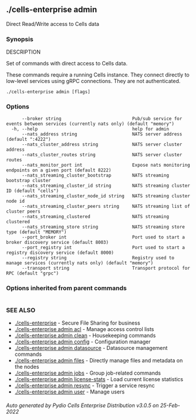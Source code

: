 ## ./cells-enterprise admin

Direct Read/Write access to Cells data

### Synopsis


DESCRIPTION

  Set of commands with direct access to Cells data.
	
  These commands require a running Cells instance. They connect directly to low-level services
  using gRPC connections. They are not authenticated.


```
./cells-enterprise admin [flags]
```

### Options

```
      --broker string                           Pub/sub service for events between services (currently nats only) (default "memory")
  -h, --help                                    help for admin
      --nats_address string                     NATS server address (default ":4222")
      --nats_cluster_address string             NATS server cluster address
      --nats_cluster_routes string              NATS server cluster routes
      --nats_monitor_port int                   Expose nats monitoring endpoints on a given port (default 8222)
      --nats_streaming_cluster_bootstrap        NATS streaming bootstrap cluster
      --nats_streaming_cluster_id string        NATS streaming cluster ID (default "cells")
      --nats_streaming_cluster_node_id string   NATS streaming cluster node id
      --nats_streaming_cluster_peers string     NATS streaming list of cluster peers
      --nats_streaming_clustered                NATS streaming clustered
      --nats_streaming_store string             NATS streaming store type (default "MEMORY")
      --port_broker int                         Port used to start a broker discovery service (default 8003)
      --port_registry int                       Port used to start a registry discovery service (default 8000)
      --registry string                         Registry used to manage services (currently nats only) (default "memory")
      --transport string                        Transport protocol for RPC (default "grpc")
```

### Options inherited from parent commands

```
```

### SEE ALSO

* [./cells-enterprise](./cells-enterprise)	 - Secure File Sharing for business
* [./cells-enterprise admin acl](./cells-enterprise-admin-acl)	 - Manage access control lists
* [./cells-enterprise admin clean](./cells-enterprise-admin-clean)	 - Housekeeping commands
* [./cells-enterprise admin config](./cells-enterprise-admin-config)	 - Configuration manager
* [./cells-enterprise admin datasource](./cells-enterprise-admin-datasource)	 - Datasource management commands
* [./cells-enterprise admin files](./cells-enterprise-admin-files)	 - Directly manage files and metadata on the nodes
* [./cells-enterprise admin jobs](./cells-enterprise-admin-jobs)	 - Group job-related commands
* [./cells-enterprise admin license-stats](./cells-enterprise-admin-license-stats)	 - Load current license statistics
* [./cells-enterprise admin resync](./cells-enterprise-admin-resync)	 - Trigger a service resync
* [./cells-enterprise admin user](./cells-enterprise-admin-user)	 - Manage users

###### Auto generated by Pydio Cells Enterprise Distribution v3.0.5 on 25-Feb-2022
